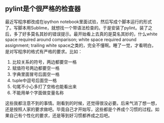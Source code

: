 ## pylint是个很严格的检查器

最近写程序都改成在ipython notebook里面试验，然后写成个脚本运行的形式了。写脚本用Sublime，就想找一个带语法检查的。于是安装了pylint。装了之后，多了好多莫名其妙的错误提示。最开始看上去真的是莫名其妙的，什么white space required around comparison; white space required around assignment; trailing white space之类的，完全不懂啊。睡了一觉，才看明白，是对写程序的格式有严格的要求。比如：

1. 比较关系的符号，两边都要空一格
2. 赋值符号两边都要空一格
3. 字典里面冒号后面空一格
4. tuple中逗号后面空一格
5. 句尾不小心多打了空格也能看出来
6. 不能用单个字面做变量名称

这些我都注意不到的事情。刚看到的时候，还觉得很没必要。后来气消了想一想，还是按照人家的要求做吧。毕竟自己才开始写，这些都是个养成个习惯的过程。如果自己有个性化的要求，还是等到好习惯都养成之后吧。
